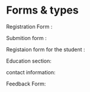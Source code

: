 # Forms & types

Registration Form :

Submition form :

Registaion form for the student :

Education section:

contact information:

Feedback Form:
